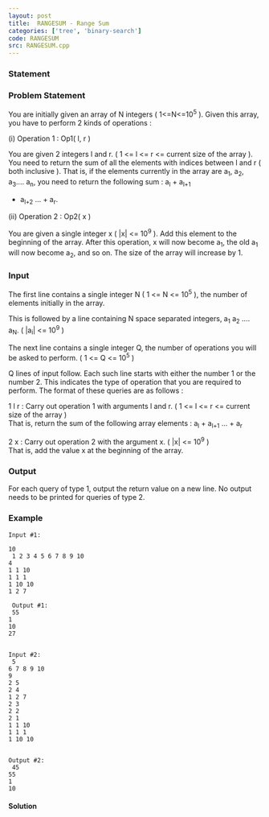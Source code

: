 ```yaml
---
layout: post
title:  RANGESUM - Range Sum
categories: ['tree', 'binary-search']
code: RANGESUM
src: RANGESUM.cpp
---
```


### **Statement**

### Problem Statement

You are initially given an array of N integers ( 1<=N<=10<sup>5</sup> ).
Given this array, you have to perform 2 kinds of operations :  
  
(i) Operation 1 : Op1( l, r )  
  
You are given 2 integers l and r. ( 1 <= l <= r <= current size of the array
). You need to return the sum of all the elements with indices between l and r
( both inclusive ). That is, if the elements currently in the array are
a<sub>1</sub>, a<sub>2</sub>, a<sub>3</sub>.... a<sub>n</sub>,
you need to return the following sum : a<sub>l</sub> + a<sub>l+1</sub>
+ a<sub>l+2</sub> ... + a<sub>r</sub>.  
  
(ii) Operation 2 : Op2( x )  
  
You are given a single integer x ( |x| <= 10<sup>9</sup> ). Add this
element to the beginning of the array. After this operation, x will now become
a<sub>1</sub>, the old a<sub>1</sub> will now become
a<sub>2</sub>, and so on. The size of the array will increase by 1.

### Input

The first line contains a single integer N ( 1 <= N <= 10<sup>5</sup> ),
the number of elements initially in the array.  
  
This is followed by a line containing N space separated integers,
a<sub>1</sub> a<sub>2</sub> .... a<sub>N</sub>. (
|a<sub>i</sub>| <= 10<sup>9</sup> )  
  
The next line contains a single integer Q, the number of operations you will
be asked to perform. ( 1 <= Q <= 10<sup>5</sup> )  
  
Q lines of input follow. Each such line starts with either the number 1 or the
number 2. This indicates the type of operation that you are required to
perform. The format of these queries are as follows :  
  
1 l r : Carry out operation 1 with arguments l and r. ( 1 <= l <= r <= current
size of the array )  
That is, return the sum of the following array elements : a<sub>l</sub> +
a<sub>l+1</sub> ... + a<sub>r</sub>  
  
2 x : Carry out operation 2 with the argument x. ( |x| <= 10<sup>9</sup> )  
That is, add the value x at the beginning of the array.

### Output

For each query of type 1, output the return value on a new line. No output
needs to be printed for queries of type 2.

### Example

    
    
    Input #1:
    10  
     1 2 3 4 5 6 7 8 9 10  
    4  
    1 1 10  
    1 1 1  
    1 10 10  
    1 2 7  
      
     Output #1:  
     55  
    1  
    10  
    27  
       
      
    Input #2:  
     5  
    6 7 8 9 10  
    9  
    2 5  
    2 4  
    1 2 7  
    2 3  
    2 2  
    2 1  
    1 1 10  
    1 1 1  
    1 10 10  
       
      
    Output #2:  
     45  
    55  
    1  
    10  
    



#### **Solution**



